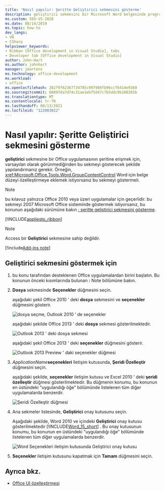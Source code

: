 ```yaml
---
title: 'Nasıl yapılır: Şeritte Geliştirici sekmesini gösterme'
description: geliştirici sekmesini bir Microsoft Word belgesinde programlı olarak göstermek için Visual Studio nasıl kullanabileceğinizi öğrenin.
ms.custom: SEO-VS-2020
ms.date: 08/14/2019
ms.topic: how-to
dev_langs:
- VB
- CSharp
helpviewer_keywords:
- Ribbon [Office development in Visual Studio], tabs
- Developer tab [Office development in Visual Studio]
author: John-Hart
ms.author: johnhart
manager: jmartens
ms.technology: office-development
ms.workload:
- office
ms.openlocfilehash: 382f9f62367734785c997989fb96ccf6414e9360
ms.sourcegitcommit: 68897da7d74c31ae1ebf5d47c7b5ddc9b108265b
ms.translationtype: MT
ms.contentlocale: tr-TR
ms.lasthandoff: 08/13/2021
ms.locfileid: "122083022"
---
```

# <a name="how-to-show-the-developer-tab-on-the-ribbon"></a>Nasıl yapılır: Şeritte Geliştirici sekmesini gösterme
  **geliştirici** sekmesine bir Office uygulamasının şeritine erişmek için, varsayılan olarak görünmediğinden bu sekmeyi gösterecek şekilde yapılandırmanız gerekir. Örneğin, <xref:Microsoft.Office.Tools.Word.GroupContentControl> Word için belge düzeyi özelleştirmeye eklemek istiyorsanız bu sekmeyi göstermeli.

> [!NOTE]
> bu kılavuz yalnızca Office 2010 veya üzeri uygulamalar için geçerlidir. bu sekmeyi 2007 Microsoft Office sisteminde göstermek istiyorsanız, bu konunun aşağıdaki sürümüne bakın [: şeritte geliştirici sekmesini gösterme](https://web.archive.org/web/20140303033431/msdn.microsoft.com/library/bb608625(v=vs.90).aspx
).

 [!INCLUDE[appliesto_ribbon](../vsto/includes/appliesto-ribbon-md.md)]

> [!NOTE]
> Access bir **Geliştirici** sekmesine sahip değildir.

[!include[Add-ins note](includes/addinsnote.md)]

## <a name="to-show-the-developer-tab"></a>Geliştirici sekmesini göstermek için

1. bu konu tarafından desteklenen Office uygulamalardan birini başlatın. Bu konunun önceki kısımlarında bulunan **:** Note bölümüne bakın.

2. **Dosya** sekmesinde **Seçenekler** düğmesini seçin.

     aşağıdaki şekil Office 2010 ' deki **dosya** sekmesini ve **seçenekler** düğmesini gösterir.

     ![dosya seçme, Outlook 2010 ' de seçenekler](../vsto/media/vsto-office-file-tab.png "dosya seçme, Outlook 2010 ' de seçenekler")

     aşağıdaki şekilde Office 2013 ' deki **dosya** sekmesi gösterilmektedir.

     ![Outlook 2013 ' deki dosya sekmesi](../vsto/media/vsto-office2013-filetab.png "Outlook 2013 ' deki dosya sekmesi")

     aşağıdaki şekil Office 2013 ' deki **seçenekler** düğmesini gösterir.

     ![Outlook 2013 Preview ' daki seçenekler düğmesi](../vsto/media/vsto-office2013-optionsbutton.png "Outlook 2013 Preview ' daki seçenekler düğmesi")

3. _ApplicationName_**seçenekleri** Iletişim kutusunda, **Şeridi Özelleştir** düğmesini seçin.

     aşağıdaki şekilde, **seçenekler** iletişim kutusu ve Excel 2010 ' deki **şeridi özelleştir** düğmesi gösterilmektedir. Bu düğmenin konumu, bu konunun en üstündeki "uygulandığı öğe" bölümünde listelenen tüm diğer uygulamalarda benzerdir.

     ![Şeridi Özelleştir düğmesi](../vsto/media/vsto-office2010-customizeribbonbutton.png "Şeridi Özelleştir düğmesi")

4. Ana sekmeler listesinde, **Geliştirici** onay kutusunu seçin.

     Aşağıdaki şekilde, Word 2010 ve içindeki **Geliştirici** onay kutusu gösterilmektedir [!INCLUDE[Word_15_short](../vsto/includes/word-15-short-md.md)] . Bu onay kutusunun konumu, bu konunun en üstündeki "uygulandığı öğe" bölümünde listelenen tüm diğer uygulamalarda benzerdir.

     ![Word Seçenekleri iletişim kutusunda Geliştirici onay kutusu](../vsto/media/vsto-office2010-developercheckbox.png "Word Seçenekleri iletişim kutusunda Geliştirici onay kutusu")

5. **Seçenekler** iletişim kutusunu kapatmak için **Tamam** düğmesini seçin.

## <a name="see-also"></a>Ayrıca bkz.
- [Office UI özelleştirmesi](../vsto/office-ui-customization.md)
